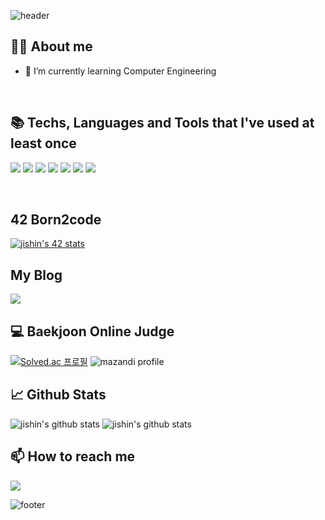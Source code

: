<!--
**shinj915/shinj915** is a ✨ _special_ ✨ repository because its `README.md` (this file) appears on your GitHub profile.

Here are some ideas to get you started:

- 🔭 I’m currently working on ...
- 🌱 I’m currently learning ...
- 👯 I’m looking to collaborate on ...
- 🤔 I’m looking for help with ...
- 💬 Ask me about ...
- 📫 How to reach me: ...
- 😄 Pronouns: ...
- ⚡ Fun fact: ...
-->

![header](https://capsule-render.vercel.app/api?type=waving&color=timeAuto&height=250&section=header&text=Hi%20there%20안녕하세요%20👋&fontSize=40&fontAlignY=36)

## 👨‍💻 About me
  - 🌱 I’m currently learning Computer Engineering
<br/>

## 📚 Techs, Languages and Tools that I've used at least once
<p>
  <img src="https://img.shields.io/badge/C-00599C?style=for-the-badge&logo=c&logoColor=white"/>
  <img src="https://img.shields.io/badge/C%2B%2B-00599C?style=for-the-badge&logo=c%2B%2B&logoColor=white"/>
  <img src="https://img.shields.io/badge/Java-ED8B00?style=for-the-badge&logo=openjdk&logoColor=white"/>
  <img src="https://img.shields.io/badge/Python-3776AB?style=for-the-badge&logo=python&logoColor=white"/>
  <img src="https://img.shields.io/badge/HTML-239120?style=for-the-badge&logo=html5&logoColor=white"/>
  <img src="https://img.shields.io/badge/CSS-239120?&style=for-the-badge&logo=css3&logoColor=white"/>
  <img src="https://img.shields.io/badge/R-276DC3?style=for-the-badge&logo=r&logoColor=white"/>
</p>
<br>

## 42 Born2code
[![jishin's 42 stats](https://badge.mediaplus.ma/darkblue/jishin?1337Badge=off&UM6P=off)](https://github.com/oakoudad/badge42)


## My Blog
 <a href="https://velog.io/@shinj915/posts"><img src="https://img.shields.io/badge/Tech%20Blog-11B48A?style=flat-square&logo=Vimeo&logoColor=white&link=https://velog.io/@shinj915/posts"/></a>


## 💻 Baekjoon Online Judge 
[![Solved.ac 프로필](http://mazassumnida.wtf/api/v2/generate_badge?boj=xhxhdk017)](https://solved.ac/xhxhdk017)
![mazandi profile](http://mazandi.herokuapp.com/api?handle=xhxhdk017&theme=warm)


## 📈 Github Stats
![jishin's github stats](https://github-readme-stats.vercel.app/api?username=shinj915)
![jishin's github stats](https://github-readme-stats.vercel.app/api/top-langs/?username=shinj915&show_icons=true&layout=compact)


## 📫 How to reach me
<a href="mailto:ththdk017@gmail.com"><img src="https://img.shields.io/badge/Gmail-d14836?style=flat&logo=Gmail&logoColor=white&link=ththdk017@gmail.com"/></a>




![footer](https://capsule-render.vercel.app/api?type=waving&color=timeAuto&height=150&section=footer)
